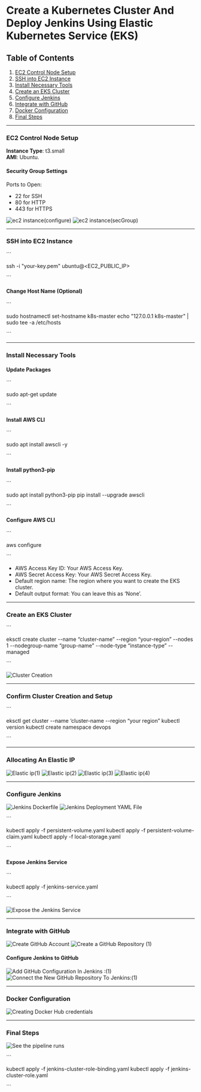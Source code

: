 # Create a Kubernetes Cluster And Deploy Jenkins Using Elastic Kubernetes Service (EKS)

## Table of Contents
1. [EC2 Control Node Setup](#ec2-control-node-setup)
2. [SSH into EC2 Instance](#ssh-into-ec2-instance)
3. [Install Necessary Tools](#install-necessary-tools)
4. [Create an EKS Cluster](#create-an-eks-cluster)
5. [Configure Jenkins](#configure-jenkins)
6. [Integrate with GitHub](#integrate-with-github)
7. [Docker Configuration](#docker-configuration)
8. [Final Steps](#final-steps)

---

### EC2 Control Node Setup
<a id="ec2-control-node-setup"></a>

**Instance Type**: t3.small  
**AMI**: Ubuntu.

#### Security Group Settings
Ports to Open:
- 22 for SSH
- 80 for HTTP
- 443 for HTTPS

![ec2 instance(configure)](Images/ec2_instance(configure).png)
![ec2 instance(secGroup)](Images/ec2_instance(secGroup).png)

---

### SSH into EC2 Instance
<a id="ssh-into-ec2-instance"></a>

\`\`\`

ssh -i "your-key.pem" ubuntu@<EC2_PUBLIC_IP>

\`\`\`

#### Change Host Name (Optional)
\`\`\`

sudo hostnamectl set-hostname k8s-master
echo "127.0.0.1 k8s-master" | sudo tee -a /etc/hosts

\`\`\`

---

### Install Necessary Tools
<a id="install-necessary-tools"></a>

#### Update Packages
\`\`\`

sudo apt-get update

\`\`\`

#### Install AWS CLI
\`\`\`

sudo apt install awscli -y

\`\`\`

#### Install python3-pip
\`\`\`

sudo apt install python3-pip
pip install --upgrade awscli

\`\`\`

#### Configure AWS CLI
\`\`\`

aws configure

\`\`\`

- AWS Access Key ID: Your AWS Access Key.
- AWS Secret Access Key: Your AWS Secret Access Key.
- Default region name: The region where you want to create the EKS cluster.
- Default output format: You can leave this as ‘None’.

---

### Create an EKS Cluster
<a id="create-an-eks-cluster"></a>

\`\`\`

eksctl create cluster --name “cluster-name” --region “your-region” --nodes 1 --nodegroup-name “group-name” --node-type “instance-type” --managed

\`\`\`

![Cluster Creation](Images/Cluster_Creation.png)

---

### Confirm Cluster Creation and Setup
<a id="confirm-cluster-creation-and-setup"></a>

\`\`\`

eksctl get cluster --name ‘cluster-name --region “your region”
kubectl version
kubectl create namespace devops

\`\`\`

---

### Allocating An Elastic IP
<a id="allocating-an-elastic-ip"></a>
![Elastic ip(1)](Images/Elastic_ip(1).png)
![Elastic ip(2)](Images/Elastic_ip(2).png)
![Elastic ip(3)](Images/Elastic_ip(3).png)
![Elastic ip(4)](Images/Elastic_ip(4).png)

---

### Configure Jenkins
<a id="configure-jenkins"></a>
![Jenkins Dockerfile](Images/Jenkins_Dockerfile.png)
![Jenkins Deployment YAML File](Images/Jenkins_Deployment_YAML_File.png)

\`\`\`

kubectl apply -f persistent-volume.yaml
kubectl apply -f persistent-volume-claim.yaml
kubectl apply -f local-storage.yaml

\`\`\`

#### Expose Jenkins Service
\`\`\`

kubectl apply -f jenkins-service.yaml

\`\`\`

![Expose the Jenkins Service](Images/Expose_the_Jenkins_Service.png)

---

### Integrate with GitHub
<a id="integrate-with-github"></a>
![Create GitHub Account](Images/Create_GitHub_Account.png)
![Create a GitHub Repository (1)](Images/Create_a_GitHub_Repository_(1).png)

#### Configure Jenkins to GitHub
![Add GitHub Configuration In Jenkins :(1)](Images/Add_GitHub_Configuration_In_Jenkins_:(1).png)
![Connect the New GitHub Repository To Jenkins:(1)](Images/Connect_the_New_GitHub_Repository_To_Jenkins:(1).png)

---

### Docker Configuration
<a id="docker-configuration"></a>
![Creating Docker Hub credentials](Images/Creating_Docker_Hub_credentials.png)

---

### Final Steps
<a id="final-steps"></a>
![See the pipeline runs](Images/See_the_pipeline_runs.png)

\`\`\`

kubectl apply -f jenkins-cluster-role-binding.yaml
kubectl apply -f jenkins-cluster-role.yaml

\`\`\`
